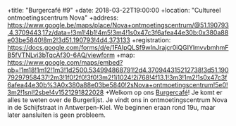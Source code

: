 +title: "Burgercafé #9"
+date: 2018-03-22T19:00:00
+location: "Cultureel ontmoetingscentrum Nova"
+address: https://www.google.be/maps/place/Nova+ontmoetingscentrum/@51.190793,4.3709443,17z/data=!3m1!4b1!4m5!3m4!1s0x47c3f6afea44e30b:0x380a88e03be5840!8m2!3d51.190793!4d4.373133
+registration: https://docs.google.com/forms/d/e/1FAIpQLSf9wInJrajcr0iQGIYlmvvbmhmFB5fVTNLvi3bTqcAf30-6AQ/viewform
+map: https://www.google.com/maps/embed?pb=!1m18!1m12!1m3!1d2500.534994868791!2d4.370944315212738!3d51.19079297958437!2m3!1f0!2f0!3f0!3m2!1i1024!2i768!4f13.1!3m3!1m2!1s0x47c3f6afea44e30b%3A0x380a88e03be5840!2sNova+ontmoetingscentrum!5e0!3m2!1snl!2sbe!4v1521291822028
+Welkom op ons [Burgercafé](/burgercafe)! Je komt er alles te weten over de Burgerlijst. Je vindt ons in ontmoetingscentrum Nova in de Schijfstraat in Antwerpen-Kiel. We beginnen eraan rond 19u, maar later aansluiten is geen probleem.
